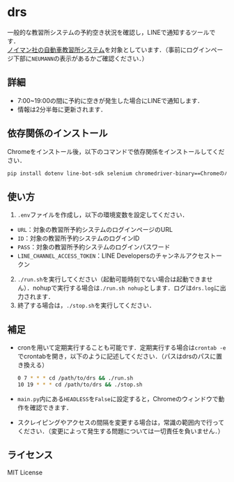 # drs

一般的な教習所システムの予約空き状況を確認し，LINEで通知するツールです．  
[ノイマン社の自動車教習所システム](https://www.neumann.jp/product/kyosyu-sys)を対象としています．（事前にログインページ下部に`NEUMANN`の表示があるかご確認ください．）

## 詳細

* 7:00~19:00の間に予約に空きが発生した場合にLINEで通知します．
* 情報は2分半毎に更新されます．

## 依存関係のインストール

Chromeをインストール後，以下のコマンドで依存関係をインストールしてください．

```bash
pip install dotenv line-bot-sdk selenium chromedriver-binary==Chromeのバージョン
```

## 使い方

1. `.env`ファイルを作成し，以下の環境変数を設定してください．

  * `URL`：対象の教習所予約システムのログインページのURL
  * `ID`：対象の教習所予約システムのログインID
  * `PASS`：対象の教習所予約システムのログインパスワード
  * `LINE_CHANNEL_ACCESS_TOKEN`：LINE Developersのチャンネルアクセストークン

2. `./run.sh`を実行してください（起動可能時刻でない場合は起動できません）．nohupで実行する場合は`./run.sh nohup`とします．ログは`drs.log`に出力されます．
3. 終了する場合は，`./stop.sh`を実行してください．

## 補足

* cronを用いて定期実行することも可能です．定期実行する場合は`crontab -e`でcrontabを開き，以下のように記述してください．（パスはdrsのパスに置き換える）

  ```bash
  0 7 * * * cd /path/to/drs && ./run.sh
  10 19 * * * cd /path/to/drs && ./stop.sh
  ```

* `main.py`内にある`HEADLESS`を`False`に設定すると，Chromeのウィンドウで動作を確認できます．
* スクレイピングやアクセスの間隔を変更する場合は，常識の範囲内で行ってください．（変更によって発生する問題については一切責任を負いません．）

## ライセンス

MIT License